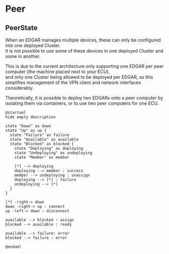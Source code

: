 # Peer

## PeerState

When an EDGAR manages multiple devices, these can only be configured into one deployed Cluster.  
It is not possible to use some of these devices in one deployed Cluster and some in another.  

This is due to the current architecture only supporting one EDGAR per peer computer (the machine placed next to your ECU),  
and only one Cluster being allowed to be deployed per EDGAR, as this simplifies management of the VPN client and network interfaces considerably.

Theoretically, it is possible to deploy two EDGARs onto a peer computer by isolating them via containers,
or to use two peer computers for one ECU.

```plantuml
@startuml
hide empty description

state "Down" as down
state "Up" as up {
  state "Failure" as failure
  state "Available" as available
  state "Blocked" as blocked {
    state "Deploying" as deploying
    state "Undeploying" as undeploying
    state "Member" as member

    [*] --> deploying
    deploying --> member : success
    member --> undeploying : unassign
    deploying --> [*] : failure
    undeploying --> [*]
  }
}

[*] -right-> down
down -right-> up : connect
up -left-> down : disconnect

available --> blocked : assign
blocked --> available : ready

available --> failure: error
blocked --> failure : error

@enduml
```
